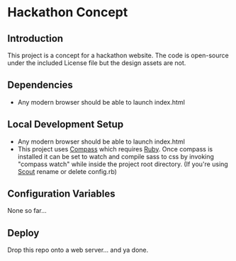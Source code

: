 Hackathon Concept
==============

## Introduction

This project is a concept for a hackathon website. The code is open-source under the included License file but the design assets are not.

## Dependencies

* Any modern browser should be able to launch index.html

## Local Development Setup

* Any modern browser should be able to launch index.html
* This project uses [Compass](http://compass-style.org/install/) which requires [Ruby](https://www.ruby-lang.org/en/). Once compass is installed it can be set to watch and compile sass to css by invoking "compass watch" while inside the project root directory. (If you're using [Scout](http://mhs.github.io/scout-app/) rename or delete config.rb)

## Configuration Variables

None so far...

## Deploy

Drop this repo onto a web server... and ya done.
